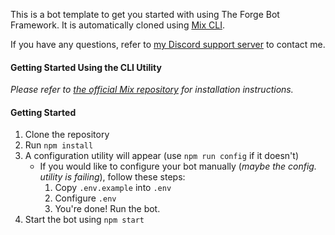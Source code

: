 This is a bot template to get you started with using The Forge Bot Framework. It is automatically cloned using [Mix CLI](https://github.com/discord-mix/mix-cli).

If you have any questions, refer to [my Discord support server](https://discord.gg/kmFDMwT) to contact me.

#### Getting Started Using the CLI Utility

*Please refer to [the official Mix repository](https://github.com/discord-mix/mix) for installation instructions.*

#### Getting Started

1. Clone the repository
2. Run `npm install`
3. A configuration utility will appear (use `npm run config` if it doesn't)
    * If you would like to configure your bot manually (*maybe the config. utility is failing*), follow these steps:
        1. Copy `.env.example` into `.env`
        2. Configure `.env`
        3. You're done! Run the bot.
4. Start the bot using `npm start`
